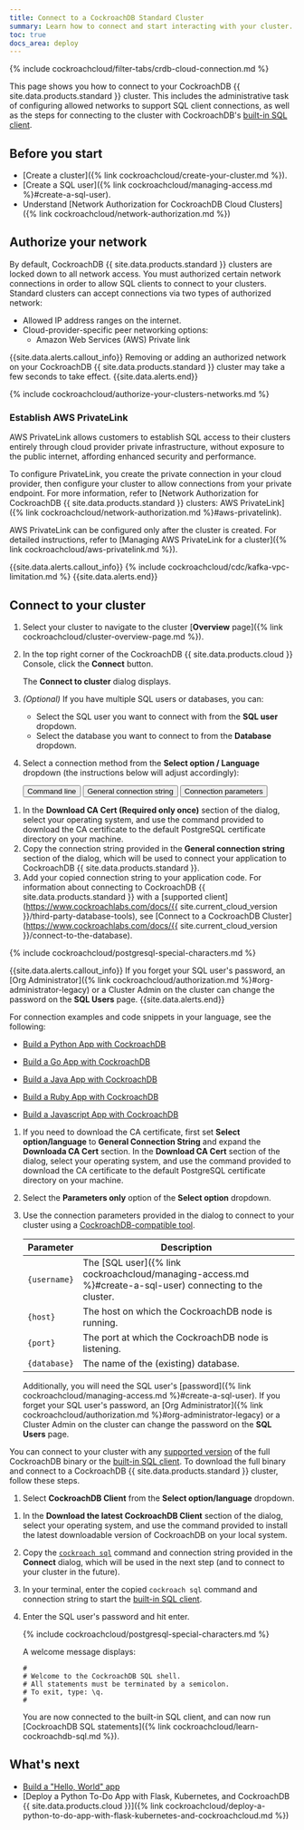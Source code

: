 ```yaml
---
title: Connect to a CockroachDB Standard Cluster
summary: Learn how to connect and start interacting with your cluster.
toc: true
docs_area: deploy
---
```


{% include cockroachcloud/filter-tabs/crdb-cloud-connection.md %}

This page shows you how to connect to your CockroachDB {{ site.data.products.standard }} cluster. This includes the administrative task of configuring allowed networks to support SQL client connections, as well as the steps for connecting to the cluster with CockroachDB's [built-in SQL client](https://www.cockroachlabs.com/docs/{{site.current_cloud_version}}/cockroach-sql).

## Before you start

- [Create a cluster]({% link cockroachcloud/create-your-cluster.md %}).
- [Create a SQL user]({% link cockroachcloud/managing-access.md %}#create-a-sql-user).
- Understand [Network Authorization for CockroachDB Cloud Clusters]({% link cockroachcloud/network-authorization.md %})

## Authorize your network

By default, CockroachDB {{ site.data.products.standard }} clusters are locked down to all network access. You must authorized certain network connections in order to allow SQL clients to connect to your clusters. Standard clusters can accept connections via two types of authorized network:

- Allowed IP address ranges on the internet.
- Cloud-provider-specific peer networking options:
    <!--- - Google Cloud Platform (GCP) VPC Peering --->
    - Amazon Web Services (AWS) Private link

{{site.data.alerts.callout_info}}
Removing or adding an authorized network on your CockroachDB {{ site.data.products.standard }} cluster may take a few seconds to take effect.
{{site.data.alerts.end}}

{% include cockroachcloud/authorize-your-clusters-networks.md %}

<!---
1. Select whether the network can connect to the cluster's **DB Console to monitor the cluster**, **CockroachDB Client to access databases**, or both.

    The DB Console is where you can observe your cluster's health and performance. For more information, see [DB Console Overview](https://www.cockroachlabs.com/docs/{{site.current_cloud_version}}/ui-overview).

1. Click **Apply**.
--->

<!---
### Establish GCP VPC Peering or AWS PrivateLink

GCP VPC Peering and AWS PrivateLink allow customers to establish SQL access to their clusters entirely through cloud provider private infrastructure, without exposure to the public internet, affording enhanced security and performance.

VPC peering is available only for GCP clusters, and AWS PrivateLink is available for AWS clusters.

To configure VPC Peering or PrivateLink, you create the private connection in your cloud provider, then configure your cluster to allow connections from your VPC or private endpoint. For more information, refer to [Network Authorization for CockroachDB {{ site.data.products.dedicated }} clusters: GCP VPC Peering]({% link cockroachcloud/network-authorization.md %}#vpc-peering) and [Network Authorization for CockroachDB {{ site.data.products.dedicated }} clusters: AWS PrivateLink]({% link cockroachcloud/network-authorization.md %}#aws-privatelink).

AWS PrivateLink can be configured only after the cluster is created. For detailed instructions, refer to [Managing AWS PrivateLink for a cluster]({% link cockroachcloud/aws-privatelink.md %}). To configure VPC Peering, continue to the [VPC Peering](#vpc-peering) section below.

Azure Private Link is not yet available for [CockroachDB {{ site.data.products.dedicated }} on Azure]({% link cockroachcloud/cockroachdb-advanced-on-azure.md %}).

{{site.data.alerts.callout_info}}
{% include cockroachcloud/cdc/kafka-vpc-limitation.md %}
{{site.data.alerts.end}}

#### VPC Peering

1. Navigate to your cluster's **Networking > VPC Peering** tab.
1. Click **Set up a VPC peering connection**.
1. On the **Request a VPC peering connection** dialog, enter your [GCP Project ID](https://cloud.google.com/resource-manager/docs/creating-managing-projects).
1. Enter your [GCP VPC network name](https://cloud.google.com/vpc/docs/using-vpc#viewing-networks).
1. In the **Connection name** field, enter a descriptive name for the VPC connection.
1. Click **Request Connection**.
1. Run the command displayed on the **Accept VPC peering connection request** window using [Google Cloud Shell](https://cloud.google.com/shell) or using the [gcloud command-line tool](https://cloud.google.com/sdk/gcloud).
1. On the **Networking** page, verify the connection status is **Available**.
--->

### Establish AWS PrivateLink

AWS PrivateLink allows customers to establish SQL access to their clusters entirely through cloud provider private infrastructure, without exposure to the public internet, affording enhanced security and performance.

To configure PrivateLink, you create the private connection in your cloud provider, then configure your cluster to allow connections from your private endpoint. For more information, refer to [Network Authorization for CockroachDB {{ site.data.products.standard }} clusters: AWS PrivateLink]({% link cockroachcloud/network-authorization.md %}#aws-privatelink).

AWS PrivateLink can be configured only after the cluster is created. For detailed instructions, refer to [Managing AWS PrivateLink for a cluster]({% link cockroachcloud/aws-privatelink.md %}). 

{{site.data.alerts.callout_info}}
{% include cockroachcloud/cdc/kafka-vpc-limitation.md %}
{{site.data.alerts.end}}

<!---
## Connect to your cluster

1. In the top right corner of the CockroachDB {{ site.data.products.cloud }} Console, click the **Connect** button.

    The **Setup** page of the **Connect to cluster** dialog displays.

1. If you set up a private connection, click **AWS PrivateLink** (for clusters deployed in AWS) or **VPC Peering** (for clusters deployed in GCP) to connect privately. Otherwise, click **IP Allowlist**.
1. If you set up a private connection, click **AWS PrivateLink** (for clusters deployed in AWS) to connect privately. Otherwise, click **IP Allowlist**.
1. Select the **SQL User**. If you have only one SQL user, it is automatically selected.

    {{site.data.alerts.callout_info}}
    If you forget your SQL user's password, an [Org Administrator]({% link cockroachcloud/authorization.md %}#org-administrator-legacy) or a Cluster Admin on the cluster can change the password on the **SQL Users** page.
    {{site.data.alerts.end}}

1. Select the **Database**. If you have only one database, it is automatically selected.
1. For a multiregion cluster, select the **Region** to connect to. If you have only one region, it is automatically selected.
1. Click **Next**.

    The **Connect** page of the **Connection info** dialog displays.

1. In the dialog, select the tab for a connection method, then follow the instructions below for that method.

    <div class="filters clearfix">
        <button class="filter-button page-level" data-scope="command-line">Command line</button>
        <button class="filter-button page-level" data-scope="connection-string">Connection string</button>
        <button class="filter-button page-level" data-scope="connection-parameters">Connection parameters</button>
    </div>

  <section class="filter-content" markdown="1" data-scope="command-line">

You can connect to your cluster with any [supported version](https://www.cockroachlabs.com/docs/releases/release-support-policy#current-supported-releases) of the full CockroachDB binary or the [built-in SQL client](https://www.cockroachlabs.com/docs/{{site.current_cloud_version}}/cockroach-sql). To download the full binary and connect to a CockroachDB {{ site.data.products.dedicated }} cluster, follow these steps.

{{site.data.alerts.callout_success}}
To download a supported version of the SQL shell instead of the full binary, visit [Releases](https://cockroachlabs.com/releases).
{{site.data.alerts.end}}

1. Select the **Command Line** tab.
1. If CockroachDB is not installed locally, copy the command to download and install it. In your terminal, run the command.
1. If the CA certificate for the cluster is not downloaded locally, copy the command to download it. In your terminal, run the command.
1. Copy the [`cockroach sql`](https://www.cockroachlabs.com/docs/{{site.current_cloud_version}}/cockroach-sql) command, which will be used in the next step (and to connect to your cluster in the future). Click **Close**.
1. In your terminal, enter the copied `cockroach sql` command and connection string to start the [built-in SQL client](https://www.cockroachlabs.com/docs/{{site.current_cloud_version}}/cockroach-sql.html).

1. Enter the SQL user's password and hit enter.

    {% include cockroachcloud/postgresql-special-characters.md %}

    A welcome message displays:

    ~~~
    #
    # Welcome to the CockroachDB SQL shell.
    # All statements must be terminated by a semicolon.
    # To exit, type: \q.
    #
    ~~~

    You are now connected to the built-in SQL client, and can now run [CockroachDB SQL statements]({% link cockroachcloud/learn-cockroachdb-sql.md %}).

  </section>

  <section class="filter-content" markdown="1" data-scope="connection-string">

To connect to your cluster from your application:

1. Select the **Connection string** tab.
1. If the CA certificate for the cluster is not downloaded locally, copy the command to download it. In your terminal, run the command.
1. Copy the connection string, which begins with `postgresql://`. This will be used to connect your application to CockroachDB {{ site.data.products.standard }}.
1. Add your copied connection string to your application code. For information about connecting to CockroachDB {{ site.data.products.standard }} with a [supported client](https://www.cockroachlabs.com/docs/{{ site.current_cloud_version }}/third-party-database-tools), see [Connect to a CockroachDB Cluster](https://www.cockroachlabs.com/docs/{{ site.current_cloud_version }}/connect-to-the-database).
1. Click **Close**.

{% include cockroachcloud/postgresql-special-characters.md %}

For examples, see the following:

- [Build a Python App with CockroachDB](https://www.cockroachlabs.com/docs/{{site.current_cloud_version}}/build-a-python-app-with-cockroachdb)
- [Build a Go App with CockroachDB](https://www.cockroachlabs.com/docs/{{site.current_cloud_version}}/build-a-go-app-with-cockroachdb)
- [Build a Java App with CockroachDB](https://www.cockroachlabs.com/docs/{{site.current_cloud_version}}/build-a-java-app-with-cockroachdb)

  </section>

  <section class="filter-content" markdown="1" data-scope="connection-parameters">
To connect to your cluster with a [CockroachDB-compatible tool](https://www.cockroachlabs.com/docs/{{site.current_cloud_version}}/third-party-database-tools):

1. If the CA certificate for the cluster is not downloaded locally, select the **Connection string** tab, then copy the command to download the CA certificate. In your terminal, run the command.
1. Select the **Connection parameters** tab.
1. Use the connection parameters provided in the dialog to connect to your cluster using a [CockroachDB-compatible tool](https://www.cockroachlabs.com/docs/{{site.current_cloud_version}}/third-party-database-tools).

    Parameter     | Description
    --------------|------------
    `{username}`  | The [SQL user]({% link cockroachcloud/managing-access.md %}#create-a-sql-user) connecting to the cluster.
    `{password}`  | The password for the SQL user connecting to the cluster.
    `{host}`      | The host on which the CockroachDB node is running.
    `{port}`      | The port at which the CockroachDB node is listening.
    `{database}`  | The name of the (existing) database.

1. Click **Close**.
  </section>

--->

## Connect to your cluster

1. Select your cluster to navigate to the cluster [**Overview** page]({% link cockroachcloud/cluster-overview-page.md %}).

1. In the top right corner of the CockroachDB {{ site.data.products.cloud }} Console, click the **Connect** button.

    The **Connect to cluster** dialog displays.

1. _(Optional)_ If you have multiple SQL users or databases, you can:
    - Select the SQL user you want to connect with from the **SQL user** dropdown.
    - Select the database you want to connect to from the **Database** dropdown.

1. Select a connection method from the **Select option / Language** dropdown (the instructions below will adjust accordingly):

    <div class="filters clearfix">
        <button class="filter-button page-level" data-scope="command-line">Command line</button>
        <button class="filter-button page-level" data-scope="connection-string">General connection string</button>
        <button class="filter-button page-level" data-scope="connection-parameters">Connection parameters</button>
    </div>

  <section class="filter-content" markdown="1" data-scope="connection-string">

1. In the **Download CA Cert (Required only once)** section of the dialog, select your operating system, and use the command provided to download the CA certificate to the default PostgreSQL certificate directory on your machine.
1. Copy the connection string provided in the **General connection string** section of the dialog, which will be used to connect your application to CockroachDB {{ site.data.products.standard }}.
1. Add your copied connection string to your application code. For information about connecting to CockroachDB {{ site.data.products.standard }} with a [supported client](https://www.cockroachlabs.com/docs/{{ site.current_cloud_version }}/third-party-database-tools), see [Connect to a CockroachDB Cluster](https://www.cockroachlabs.com/docs/{{ site.current_cloud_version }}/connect-to-the-database).

{% include cockroachcloud/postgresql-special-characters.md %}

{{site.data.alerts.callout_info}}
If you forget your SQL user's password, an [Org Administrator]({% link cockroachcloud/authorization.md %}#org-administrator-legacy) or a Cluster Admin on the cluster can change the password on the **SQL Users** page.
{{site.data.alerts.end}}

For connection examples and code snippets in your language, see the following:

- [Build a Python App with CockroachDB](https://www.cockroachlabs.com/docs/{{site.current_cloud_version}}/build-a-python-app-with-cockroachdb)
- [Build a Go App with CockroachDB](https://www.cockroachlabs.com/docs/{{site.current_cloud_version}}/build-a-go-app-with-cockroachdb)
- [Build a Java App with CockroachDB](https://www.cockroachlabs.com/docs/{{site.current_cloud_version}}/build-a-java-app-with-cockroachdb)
- [Build a Ruby App with CockroachDB](https://www.cockroachlabs.com/docs/{{site.current_cloud_version}}/build-a-ruby-app-with-cockroachdb)
- [Build a Javascript App with CockroachDB](https://www.cockroachlabs.com/docs/{{site.current_cloud_version}}/build-a-nodejs-app-with-cockroachdb)

  </section>
  <section class="filter-content" markdown="1" data-scope="connection-parameters">

1. If you need to download the CA certificate, first set **Select option/language** to **General Connection String** and expand the **Downloada CA Cert** section. In the **Download CA Cert** section of the dialog, select your operating system, and use the command provided to download the CA certificate to the default PostgreSQL certificate directory on your machine.
1. Select the **Parameters only** option of the **Select option** dropdown.
1. Use the connection parameters provided in the dialog to connect to your cluster using a [CockroachDB-compatible tool](https://www.cockroachlabs.com/docs/{{site.current_cloud_version}}/third-party-database-tools).

    Parameter | Description
    ----------|------------
    `{username}`  | The [SQL user]({% link cockroachcloud/managing-access.md %}#create-a-sql-user) connecting to the cluster.
    `{host}`  | The host on which the CockroachDB node is running.
    `{port}`  | The port at which the CockroachDB node is listening.
    `{database}`  | The name of the (existing) database.

   Additionally, you will need the SQL user's [password]({% link cockroachcloud/managing-access.md %}#create-a-sql-user). If you forget your SQL user's password, an [Org Administrator]({% link cockroachcloud/authorization.md %}#org-administrator-legacy) or a Cluster Admin on the cluster can change the password on the **SQL Users** page.

  </section>
  <section class="filter-content" markdown="1" data-scope="command-line">

You can connect to your cluster with any [supported version](https://www.cockroachlabs.com/docs/releases/release-support-policy#current-supported-releases) of the full CockroachDB binary or the [built-in SQL client](https://www.cockroachlabs.com/docs/{{site.current_cloud_version}}/cockroach-sql). To download the full binary and connect to a CockroachDB {{ site.data.products.standard }} cluster, follow these steps.

1. Select **CockroachDB Client** from the **Select option/language** dropdown.
<!---1. In the **Download CA Cert** section of the dialog, select your operating system, and use the command provided to download the CA certificate to the default PostgreSQL certificate directory on your machine.--->
1. In the **Download the latest CockroachDB Client** section of the dialog, select your operating system, and use the command provided to install the latest downloadable version of CockroachDB on your local system.
1. Copy the [`cockroach sql`](https://www.cockroachlabs.com/docs/{{site.current_cloud_version}}/cockroach-sql) command and connection string provided in the **Connect** dialog, which will be used in the next step (and to connect to your cluster in the future).
1. In your terminal, enter the copied `cockroach sql` command and connection string to start the [built-in SQL client](https://www.cockroachlabs.com/docs/{{site.current_cloud_version}}/cockroach-sql.html).

1. Enter the SQL user's password and hit enter.

    {% include cockroachcloud/postgresql-special-characters.md %}

    A welcome message displays:

    ~~~
    #
    # Welcome to the CockroachDB SQL shell.
    # All statements must be terminated by a semicolon.
    # To exit, type: \q.
    #
    ~~~

    You are now connected to the built-in SQL client, and can now run [CockroachDB SQL statements]({% link cockroachcloud/learn-cockroachdb-sql.md %}).

  </section>

## What's next

- [Build a "Hello, World" app](https://www.cockroachlabs.com/docs/{{site.current_cloud_version}}/build-a-python-app-with-cockroachdb-django)
- [Deploy a Python To-Do App with Flask, Kubernetes, and CockroachDB {{ site.data.products.cloud }}]({% link cockroachcloud/deploy-a-python-to-do-app-with-flask-kubernetes-and-cockroachcloud.md %})
